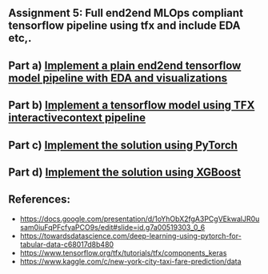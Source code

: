 Assignment 5: Full end2end MLOps compliant tensorflow pipeline using tfx and include EDA etc,.
-
Part a) [Implement a plain end2end tensorflow model pipeline with EDA and visualizations](https://github.com/raghavadevarajeurs/DeepLearning/blob/main/Assignment5/Plan_E2E_Tensor_with_EDA.ipynb)
-
Part b) [Implement a tensorflow model using TFX interactivecontext pipeline](https://github.com/raghavadevarajeurs/DeepLearning/blob/main/Assignment5/TFX_interactive_pipeline.ipynb)
-
Part c) [Implement the solution using PyTorch](https://github.com/raghavadevarajeurs/DeepLearning/blob/main/Assignment5/NYC_PyTorch.ipynb)
-
Part d) [Implement the solution using XGBoost](https://github.com/raghavadevarajeurs/DeepLearning/blob/main/Assignment5/NYC_Xgboost.ipynb)
-

References:
-
* https://docs.google.com/presentation/d/1oYhObX2fgA3PCgVEkwalJR0usam0iuFqPFcfyaPCO9s/edit#slide=id.g7a00519303_0_6
* https://towardsdatascience.com/deep-learning-using-pytorch-for-tabular-data-c68017d8b480
* https://www.tensorflow.org/tfx/tutorials/tfx/components_keras
* https://www.kaggle.com/c/new-york-city-taxi-fare-prediction/data
